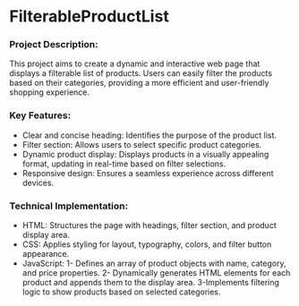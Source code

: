 # FilterableProductList
### Project Description:

This project aims to create a dynamic and interactive web page that displays a filterable list of products. Users can easily filter the products based on their categories, providing a more efficient and user-friendly shopping experience.

### Key Features:

- Clear and concise heading: Identifies the purpose of the product list.
- Filter section: Allows users to select specific product categories.
- Dynamic product display: Displays products in a visually appealing format, updating in real-time based on filter selections.
- Responsive design: Ensures a seamless experience across different devices.

### Technical Implementation:

- HTML: Structures the page with headings, filter section, and product display area.
- CSS: Applies styling for layout, typography, colors, and filter button appearance.
- JavaScript:
1- Defines an array of product objects with name, category, and price properties.
2- Dynamically generates HTML elements for each product and appends them to the display area.
3-Implements filtering logic to show products based on selected categories.

